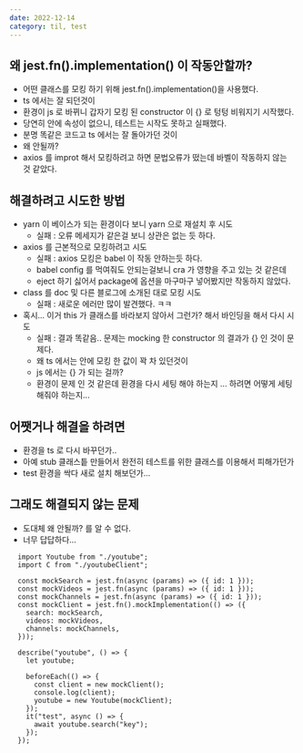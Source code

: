 ```yaml
---
date: 2022-12-14
category: til, test
---
```


## 왜 jest.fn().implementation() 이 작동안할까?

- 어떤 클래스를 모킹 하기 위해 jest.fn().implementation()을 사용했다.
- ts 에서는 잘 되던것이
- 환경이 js 로 바뀌니 갑자기 모킹 된 constructor 이 {} 로 텅텅 비워지기 시작했다.
- 당연히 안에 속성이 없으니, 테스트는 시작도 못하고 실패했다.
- 분명 똑같은 코드고 ts 에서는 잘 돌아가던 것이
- 왜 안될까?
- axios 를 improt 해서 모킹하려고 하면 문법오류가 떴는데 바벨이 작동하지 않는 것 같았다.

## 해결하려고 시도한 방법

- yarn 이 베이스가 되는 환경이다 보니 yarn 으로 재설치 후 시도
  - 실패 : 오류 메세지가 같은걸 보니 상관은 없는 듯 하다.
- axios 를 근본적으로 모킹하려고 시도
  - 실패 : axios 모킹은 babel 이 작동 안하는듯 하다.
  - babel config 를 먹여줘도 안되는걸보니 cra 가 영향을 주고 있는 것 같은데
  - eject 하기 싫어서 package에 옵션을 마구마구 넣어봤지만 작동하지 않았다.
- class 를 doc 및 다른 블로그에 소개된 대로 모킹 시도
  - 실패 : 새로운 에러만 많이 발견했다. ㅋㅋ
- 혹시... 이거 this 가 클래스를 바라보지 않아서 그런가? 해서 바인딩을 해서 다시 시도
  - 실패 : 결과 똑같음.. 문제는 mocking 한 constructor 의 결과가 {} 인 것이 문제다.
  - 왜 ts 에서는 안에 모킹 한 값이 꽉 차 있던것이
  - js 에서는 {} 가 되는 걸까?
  - 환경이 문제 인 것 같은데 환경을 다시 세팅 해야 하는지 ... 하려면 어떻게 세팅 해줘야 하는지...

## 어쨋거나 해결을 하려면

- 환경을 ts 로 다시 바꾸던가..
- 아예 stub 클래스틑 만들어서 완전히 테스트를 위한 클래스를 이용해서 피해가던가
- test 환경을 싹다 새로 설치 해보던가...

## 그래도 해결되지 않는 문제

- 도대체 왜 안될까? 를 알 수 없다.
- 너무 답답하다...

```
  import Youtube from "./youtube";
  import C from "./youtubeClient";

  const mockSearch = jest.fn(async (params) => ({ id: 1 }));
  const mockVideos = jest.fn(async (params) => ({ id: 1 }));
  const mockChannels = jest.fn(async (params) => ({ id: 1 }));
  const mockClient = jest.fn().mockImplementation(() => ({
    search: mockSearch,
    videos: mockVideos,
    channels: mockChannels,
  }));

  describe("youtube", () => {
    let youtube;

    beforeEach(() => {
      const client = new mockClient();
      console.log(client);
      youtube = new Youtube(mockClient);
    });
    it("test", async () => {
      await youtube.search("key");
    });
  });

```
